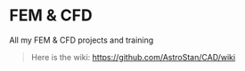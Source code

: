 # FEM & CFD
All my FEM & CFD projects and training
> Here is the wiki: <https://github.com/AstroStan/CAD/wiki>
